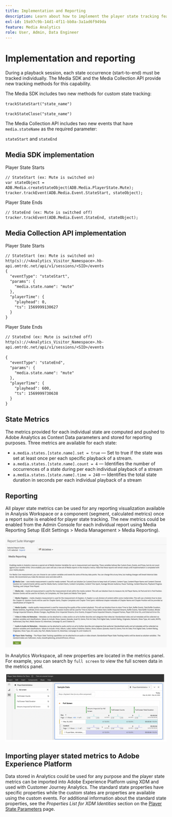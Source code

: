 ```yaml
---
title: Implementation and Reporting
description: Learn about how to implement the player state tracking feature including .
exl-id: 19a97c9b-14d1-4f11-bb0a-3a1ad6f949da
feature: Media Analytics
role: User, Admin, Data Engineer
---
```

# Implementation and reporting

During a playback session, each state occurrence (start-to-end) must be tracked individually. The Media SDK and the Media Collection API provide new tracking methods for this capability.

The Media SDK includes two new methods for custom state tracking:

`trackStateStart("state_name")`

`trackStateClose("state_name")`


The Media Collection API includes two new events that have `media.stateName` as the required parameter:

`stateStart` and `stateEnd`

## Media SDK implementation

Player State Starts

```
// StateStart (ex: Mute is switched on)
var stateObject = ADB.Media.createStateObject(ADB.Media.PlayerState.Mute);
tracker.trackEvent(ADB.Media.Event.StateStart, stateObject);
```

Player State Ends

```
// StateEnd (ex: Mute is switched off)
tracker.trackEvent(ADB.Media.Event.StateEnd, stateObject);
```


## Media Collection API implementation

Player State Starts

```
// StateStart (ex: Mute is switched on)
http(s)://<Analytics_Visitor_Namespace>.hb-api.omtrdc.net/api/v1/sessions/<SID>/events
{
  "eventType": "stateStart",
  "params": {
    "media.state.name": "mute"
  },
  "playerTime": {
    "playhead": 0,
    "ts": 1569999130627
  }
}
```

Player State Ends

```
// StateEnd (ex: Mute is switched off)
http(s)://<Analytics_Visitor_Namespace>.hb-api.omtrdc.net/api/v1/sessions/<SID>/events

{
  "eventType": "stateEnd",
  "params": {
    "media.state.name": "mute"
  },
  "playerTime": {
    "playhead": 600,
    "ts": 1569999730638
  }
}
```

## State Metrics

The metrics provided for each individual state are computed and pushed to Adobe Analytics as Context Data parameters and stored for reporting purposes. Three metrics are available for each state:

* `a.media.states.[state.name].set = true` — Set to true if the state was set at least once per each specific playback of a stream.
* `a.media.states.[state.name].count = 4` — Identifies the number of occurrences of a state during per each individual playback of a stream
* `a.media.states.[state.name].time = 240` — Identifies the total state duration in seconds per each individual playback of a stream

## Reporting

All player state metrics can be used for any reporting visualization available in Analysis Workspace or a component (segment, calculated metrics) once a report suite is enabled for player state tracking. The new metrics could be enabled from the Admin Console for each individual report using Media Reporting Setup (Edit Settings > Media Management > Media Reporting).

![](assets/report-setup.png)

In Analytics Workspace, all new properties are located in the metrics panel. For example, you can search by `full screen` to view the full screen data in the metrics panel.

![](assets/full-screen-report.png)

## Importing player stated metrics to Adobe Experience Platform

Data stored in Analytics could be used for any purpose and the player state metrics can be imported into Adobe Experience Platform using XDM and used with Customer Journey Analytics. The standard state properties have specific properties while the custom states are properties are available using the custom events. For additional information about the standard state properties, see the *Properties List for XDM Identities* section on the [Player State Parameters](/help/implementation/variables/player-state-parameters.md) page.
